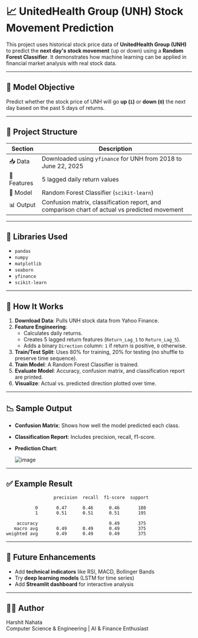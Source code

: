 
# 📈 UnitedHealth Group (UNH) Stock Movement Prediction

This project uses historical stock price data of **UnitedHealth Group (UNH)** to predict the **next day's stock movement** (up or down) using a **Random Forest Classifier**. It demonstrates how machine learning can be applied in financial market analysis with real stock data.

---

## 🧠 Model Objective

Predict whether the stock price of UNH will go **up (`1`)** or **down (`0`)** the next day based on the past 5 days of returns.

---

## 📂 Project Structure

| Section | Description |
|--------|-------------|
| 📥 Data | Downloaded using `yfinance` for UNH from 2018 to June 22, 2025 |
| 🔬 Features | 5 lagged daily return values |
| 🧠 Model | Random Forest Classifier (`scikit-learn`) |
| 📊 Output | Confusion matrix, classification report, and comparison chart of actual vs predicted movement |

---

## 🔧 Libraries Used

- `pandas`
- `numpy`
- `matplotlib`
- `seaborn`
- `yfinance`
- `scikit-learn`

---

## 🚀 How It Works

1. **Download Data**: Pulls UNH stock data from Yahoo Finance.
2. **Feature Engineering**:
   - Calculates daily returns.
   - Creates 5 lagged return features (`Return_Lag_1` to `Return_Lag_5`).
   - Adds a binary `Direction` column: `1` if return is positive, `0` otherwise.
3. **Train/Test Split**: Uses 80% for training, 20% for testing (no shuffle to preserve time sequence).
4. **Train Model**: A Random Forest Classifier is trained.
5. **Evaluate Model**: Accuracy, confusion matrix, and classification report are printed.
6. **Visualize**: Actual vs. predicted direction plotted over time.

---

## 📉 Sample Output

- **Confusion Matrix**:
  Shows how well the model predicted each class.

- **Classification Report**:
  Includes precision, recall, f1-score.

- **Prediction Chart**:

  ![image](https://github.com/user-attachments/assets/adf9f0ca-3c76-4cc5-8b7d-dea169c5e0dd)


---

## ✅ Example Result

```
                  precision  recall  f1-score  support

           0       0.47      0.46      0.46       180
           1       0.51      0.51      0.51       195

    accuracy                           0.49       375
   macro avg       0.49      0.49      0.49       375
weighted avg       0.49      0.49      0.49       375

```

---

## 📌 Future Enhancements

- Add **technical indicators** like RSI, MACD, Bollinger Bands
- Try **deep learning models** (LSTM for time series)
- Add **Streamlit dashboard** for interactive analysis

---

## 👨‍💻 Author

Harshit Nahata  
Computer Science & Engineering | AI & Finance Enthusiast
